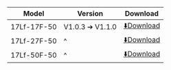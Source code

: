 | Model         | Version          | Download                                                                                            |
| ----------- | --------------- | ----------------------------------------------------------------------------------------------- |
| 17Lf-17F-50 | V1.0.3 ➔ V1.1.0 | [⬇️Download](https://drive.google.com/file/d/1dRDW_fpTOGvBm8slYkSejGCe0vElcFZQ/view?usp=drive_link) |
| 17Lf-27F-50 | ^               | [⬇️Download](https://drive.google.com/file/d/1vafGodw0x5K-Jk3pROyUZoJX6G98jicp/view?usp=drive_link) |
| 17Lf-50F-50 | ^               | [⬇️Download](https://drive.google.com/file/d/1zEPJ5mcUVPQ-oqtiWfyJ3zjdDO2usNC-/view?usp=drive_link) |





